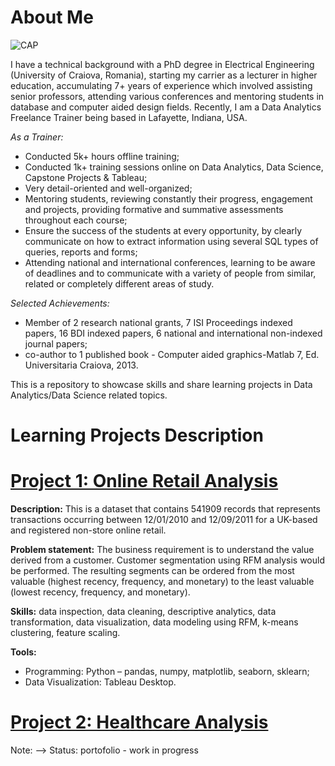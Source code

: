 # About Me

![CAP](https://user-images.githubusercontent.com/61754037/185669336-1bc28f2f-bd6f-492b-9ab4-88290dd96b2d.jpg)

I have a technical background with a PhD degree in Electrical Engineering (University of Craiova, Romania), starting my carrier as a lecturer in higher education, accumulating 7+ years of experience which involved assisting senior professors, attending various conferences and mentoring students in database and computer aided design fields. Recently, I am a Data Analytics Freelance Trainer being based in Lafayette, Indiana, USA.

*As a Trainer:*
- Conducted 5k+ hours offline training;
- Conducted 1k+ training sessions online on Data Analytics, Data Science, Capstone Projects & Tableau;
- Very detail-oriented and well-organized;
- Mentoring students, reviewing constantly their progress, engagement and projects, providing formative and summative assessments throughout each course;
- Ensure the success of the students at every opportunity, by clearly communicate on how to extract information using several SQL types of queries, reports and forms;
- Attending national and international conferences, learning to be aware of deadlines and to communicate with a variety of people from similar, related or completely different areas of study.

*Selected Achievements:*
- Member of 2 research national grants, 7 ISI Proceedings indexed papers, 16 BDI indexed papers, 6 national and international non-indexed journal papers;
- co-author to 1 published book - Computer aided graphics-Matlab 7, Ed. Universitaria Craiova, 2013.

This is a repository to showcase skills and share learning projects in Data Analytics/Data Science related topics.

# Learning Projects Description 

# [Project 1: Online Retail Analysis](https://github.com/CristinaAlexandraPreda/CristinaPreda-Portofolio/blob/main/P1_Retail_portofolio.ipynb)

**Description:** This is a dataset that contains 541909 records that represents transactions occurring between 12/01/2010 and 12/09/2011 for a UK-based and registered non-store online retail.

**Problem statement:** The business requirement is to understand the value derived from a customer. 
Customer segmentation using RFM analysis would be performed. The resulting segments can be ordered from the most valuable (highest recency, frequency, and monetary) to the least valuable (lowest recency, frequency, and monetary). 

**Skills:** data inspection, data cleaning, descriptive analytics, data transformation, data visualization, data modeling using RFM, k-means clustering, feature scaling.

**Tools:**
-	Programming: Python – pandas, numpy, matplotlib, seaborn, sklearn;
-	Data Visualization: Tableau Desktop.

# [Project 2: Healthcare Analysis](https://github.com/CristinaAlexandraPreda/CristinaPreda-Portofolio/blob/main/P2_healthcare.ipynb)
Note: --> Status: portofolio - work in progress
